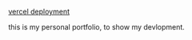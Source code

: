[vercel deployment](https://fouz-dev.vercel.app/)

this is my personal portfolio, to show my devlopment.


